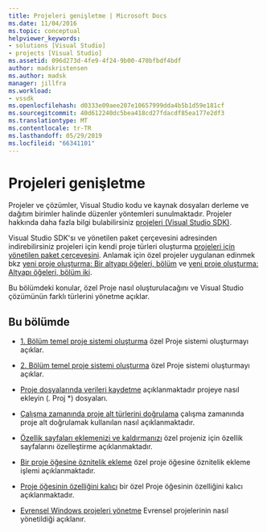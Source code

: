 ```yaml
---
title: Projeleri genişletme | Microsoft Docs
ms.date: 11/04/2016
ms.topic: conceptual
helpviewer_keywords:
- solutions [Visual Studio]
- projects [Visual Studio]
ms.assetid: 096d273d-4fe9-4f24-9b00-470bfbdf4bdf
author: madskristensen
ms.author: madsk
manager: jillfra
ms.workload:
- vssdk
ms.openlocfilehash: d0333e09aee207e10657999dda4b5b1d59e181cf
ms.sourcegitcommit: 40d612240dc5bea418cd27fdacdf85ea177e2df3
ms.translationtype: MT
ms.contentlocale: tr-TR
ms.lasthandoff: 05/29/2019
ms.locfileid: "66341101"
---
```

# <a name="extend-projects"></a>Projeleri genişletme
Projeler ve çözümler, Visual Studio kodu ve kaynak dosyaları derleme ve dağıtım birimler halinde düzenler yöntemleri sunulmaktadır. Projeler hakkında daha fazla bilgi bulabilirsiniz [projeleri (Visual Studio SDK)](../extensibility/extending-projects.md).

 Visual Studio SDK'sı ve yönetilen paket çerçevesini adresinden indirebilirsiniz projeleri için kendi proje türleri oluşturma [projeleri için yönetilen paket çerçevesini](https://github.com/tunnelvisionlabs/MPFProj10). Anlamak için özel projeler uygulanan edinmek bkz [yeni proje oluşturma: Bir altyapı öğeleri, bölüm](../extensibility/internals/new-project-generation-under-the-hood-part-one.md) ve [yeni proje oluşturma: Altyapı öğeleri, bölüm iki](../extensibility/internals/new-project-generation-under-the-hood-part-two.md).

 Bu bölümdeki konular, özel Proje nasıl oluşturulacağını ve Visual Studio çözümünün farklı türlerini yönetme açıklar.

## <a name="in-this-section"></a>Bu bölümde
- [1. Bölüm temel proje sistemi oluşturma](../extensibility/creating-a-basic-project-system-part-1.md) özel Proje sistemi oluşturmayı açıklar.

- [2. Bölüm temel proje sistemi oluşturma](../extensibility/creating-a-basic-project-system-part-2.md) özel Proje sistemi oluşturmayı açıklar.

- [Proje dosyalarında verileri kaydetme](../extensibility/saving-data-in-project-files.md) açıklanmaktadır projeye nasıl ekleyin (<em>.</em> Proj *) dosyaları.

- [Çalışma zamanında proje alt türlerini doğrulama](../extensibility/verifying-subtypes-of-a-project-at-run-time.md) çalışma zamanında proje alt doğrulamak kullanılan nasıl açıklanmaktadır.

- [Özellik sayfaları eklemenizi ve kaldırmanızı](../extensibility/adding-and-removing-property-pages.md) özel projeniz için özellik sayfalarını özelleştirme açıklanmaktadır.

- [Bir proje öğesine öznitelik ekleme](../extensibility/adding-an-attribute-to-a-project-item.md) özel proje öğesine öznitelik ekleme işlemi açıklanmaktadır.

- [Proje öğesinin özelliğini kalıcı](../extensibility/persisting-the-property-of-a-project-item.md) bir özel Proje öğesinin özelliğini kalıcı açıklanmaktadır.

- [Evrensel Windows projeleri yönetme](../extensibility/managing-universal-windows-projects.md) Evrensel projelerinin nasıl yönetildiği açıklanır.
